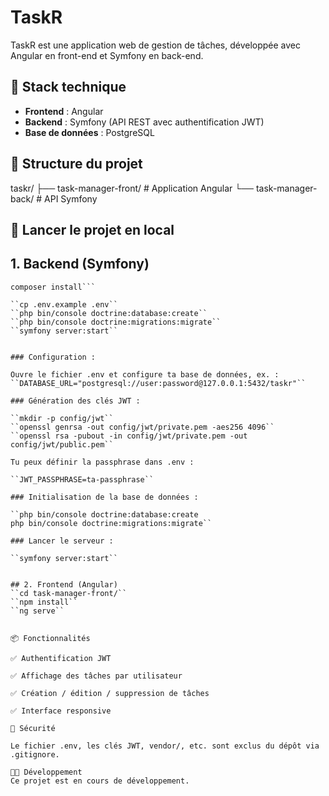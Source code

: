# TaskR

TaskR est une application web de gestion de tâches, développée avec Angular en front-end et Symfony en back-end.

## 🔧 Stack technique

- **Frontend** : Angular
- **Backend** : Symfony (API REST avec authentification JWT)
- **Base de données** : PostgreSQL

## 📁 Structure du projet

taskr/
├── task-manager-front/ # Application Angular 
└── task-manager-back/ # API Symfony


## 🚀 Lancer le projet en local

## 1. Backend (Symfony)

```cd task-manager-back/
composer install```

``cp .env.example .env``
``php bin/console doctrine:database:create``
``php bin/console doctrine:migrations:migrate``
``symfony server:start``


### Configuration :

Ouvre le fichier .env et configure ta base de données, ex. :
``DATABASE_URL="postgresql://user:password@127.0.0.1:5432/taskr"``

### Génération des clés JWT :

``mkdir -p config/jwt``
``openssl genrsa -out config/jwt/private.pem -aes256 4096``
``openssl rsa -pubout -in config/jwt/private.pem -out config/jwt/public.pem``

Tu peux définir la passphrase dans .env :

``JWT_PASSPHRASE=ta-passphrase``

### Initialisation de la base de données :

``php bin/console doctrine:database:create
php bin/console doctrine:migrations:migrate``

### Lancer le serveur : 

``symfony server:start``


## 2. Frontend (Angular)
``cd task-manager-front/``
``npm install``
``ng serve``


📦 Fonctionnalités

✅ Authentification JWT

✅ Affichage des tâches par utilisateur

✅ Création / édition / suppression de tâches

✅ Interface responsive

🔐 Sécurité

Le fichier .env, les clés JWT, vendor/, etc. sont exclus du dépôt via .gitignore.

🧑‍💻 Développement
Ce projet est en cours de développement.
